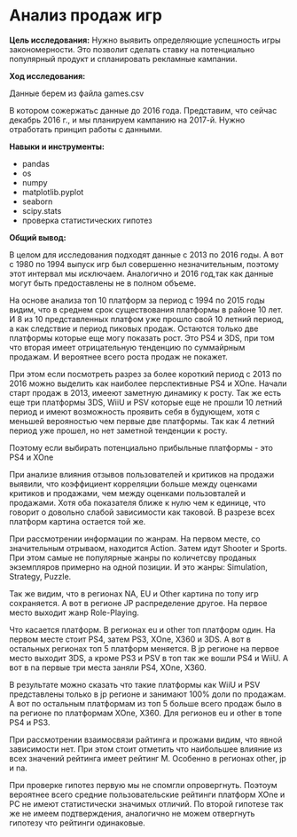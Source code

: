 # Анализ продаж игр

**Цель исследования:** 
Нужно выявить определяющие успешность игры закономерности. Это позволит сделать ставку на потенциально популярный продукт и спланировать рекламные кампании.

**Ход исследования:** 

Данные берем из файла games.csv

В котором сожержатьс данные до 2016 года. Представим, что сейчас декабрь 2016 г., и мы планируем кампанию на 2017-й. Нужно отработать принцип работы с данными.

**Навыки и инструменты:**

- pandas
- os
- numpy
- matplotlib.pyplot
- seaborn
- scipy.stats
- проверка статистических гипотез

**Общий вывод:**

В целом для исследования подходят данные с 2013 по 2016 годы. А вот с 1980 по 1994 выпуск игр был совершенно незначительным, поэтому этот интервал мы исключаем. Аналогично и 2016 год,так как данные могут быть предоставлены не в полном объеме.

На основе анализа топ 10 платформ за период с 1994 по 2015 годы видим, что в среднем срок существования платформы в районе 10 лет.
И 8 из 10 представленных платфом уже прошло свой 10 летний период, а как следствие и период пиковых продаж. Остаются только две платформы которые еще могу показать рост. Это PS4 и 3DS, при том что вторая имеет отрицательную тенденцию по суммайрным продажам. И вероятнее всего роста продаж не покажет.

При этом если посмотреть разрез за более короткий период с 2013 по 2016 можно выделить как наиболее перспективные PS4 и XOne. Начали старт продаж в 2013, имееют заметную динамику к росту. Так же есть еще три платформы 3DS, WiiU и PSV которые еще не прошли 10 летний период и имеют возможность проявить себя в будующем, хотя с меньшей верояностью чем первые две платформы. Так как 4 летний период уже прошел, но нет заметной тенденции к росту.

Поэтому если выбирать потенциально прибыльные платформы - это PS4 и XOne

При анализе влияния отзывов пользователей и критиков на продажи выявили, что коэффициент корреляции больше между оценками критиков и продажами, чем между оценками пользовталей и продажами. Хотя оба показателя ближе к нулю чем к единице, что говорит о довольно слабой зависимости как таковой. В разрезе всех платформ картина остается той же.

При рассмотрении информации по жанрам. На первом месте, со значительным отрываом, находится Action. Затем идут Shooter и Sports. При этом самые не популярные жанры по количетсву проданых экземпляров примерно на одной позиции. И это жанры: Simulation, Strategy, Puzzle.

Так же видим, что в регионах NA, EU и Other картина по топу игр сохраняется. А вот в регионе JP распределение другое. На первое место выходит жанр Role-Playing.

Что касается платформ. В регионах eu и other топ платформ один. На первом месте стоит PS4, затем PS3, ХOne, Х360 и 3DS. А вот в остальных регионах топ 5 платформ меняется. В jp регионе на первое место выходит 3DS, а кроме PS3 и PSV в топ так же вошли PS4 и WiiU. А вот в na первые три места заняли PS4, XOne, Х360.

В результате можно сказать что такие платформы как WiiU и PSV представлены только в jp регионе и занимают 100% доли по продажам. А вот по остальным платформам из топ 5 больше всего продаж было в na регионе по платформам XOne, Х360. Для регионов eu и other в топе PS4 и PS3.

При рассмотрении взаимосвязи райтинга и прожами видим, что явной зависимости нет. При этом стоит отметить что наибольшее влияние из всех значений рейтинга имеет рейтинг M. Особенно в регионах other, jp и na.

При проверке гипотез первую мы не спомгли опровергнуть. Поэтоум вероятнее всего средние пользовательские рейтинги платформ XOne и PC не имеют статистически значимых отличий. По второй гипотезе так же не имеем подтверждения, аналогично не можем отвергнуть гипотезу что рейтинги одинаковые.
